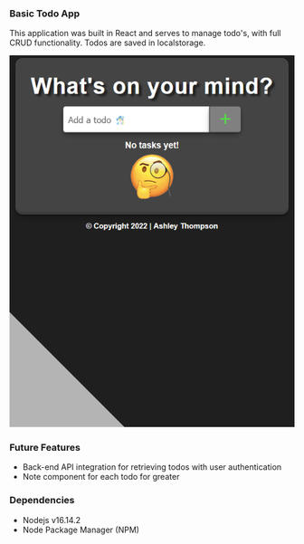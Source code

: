 ### Basic Todo App

This application was built in React and serves to manage todo's, with full CRUD functionality. Todos are saved in localstorage.

<div align="center">
<img src="./public/readme-1.gif"/>
</div>

### Future Features

- Back-end API integration for retrieving todos with user authentication
- Note component for each todo for greater

### Dependencies

- Nodejs v16.14.2
- Node Package Manager (NPM)
